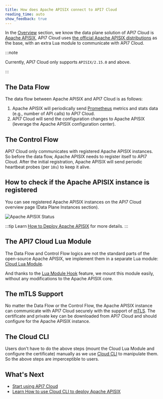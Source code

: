```yaml
---
title: How does Apache APISIX connect to API7 Cloud
reading_time: auto
show_feedback: true
---
```


In the [Overview](./api7-cloud.md) section, we know the data plane solution of API7 Cloud is [Apache APISIX](https://apisix.apache.org/),
API7 Cloud uses [the official Apache APISIX distributions](https://apisix.apache.org/downloads/) as the base, with an extra Lua module
to communicate with API7 Cloud.

:::note

Currently, API7 Cloud only supports `APISIX/2.15.0` and above.

:::

The Data Flow
-------------

The data flow between Apache APISIX and API7 Cloud is as follows:

1. Apache APISIX will periodically send [Prometheus](https://prometheus.io/) metrics and stats data (e.g., number of API calls) to API7 Cloud.
2. API7 Cloud will send the configuration changes to Apache APISIX (leverage the Apache APISIX configuration center).

The Control Flow
-----------------

API7 Cloud only communicates with registered Apache APISIX instances. So before the data
flow, Apache APISIX needs to register itself to API7 Cloud. After the initial registration,
Apache APISIX will send periodic heartbeat probes (per `10s`) to keep it alive.

How to check if the Apache APISIX instance is registered
--------------------------------------------------------

You can see registered Apache APISIX instances on the API7 Cloud overview page (Data Plane Instances section).

![Apache APISIX Status](https://static.apiseven.com/2022/12/30/apisix-status.png)

:::tip
Learn [How to Deploy Apache APISIX](../guides/product/how-to-deploy-apache-apisix.md) for more details.
:::

The API7 Cloud Lua Module
--------------------------

The Data Flow and Control Flow logics are not the standard parts of the open-source Apache APISIX,
we implement them in a separate Lua module: [Cloud Lua Module](https://github.com/api7/cloud-scripts/tree/main/assets).

And thanks to the [Lua Module Hook](https://github.com/apache/apisix/blob/master/conf/config-default.yaml#L54) feature, we mount this module easily, without any modifications to the Apache APISIX core.

The mTLS Support
----------------

No matter the Data Flow or the Control Flow, the Apache APISIX instance can communicate with API7 Cloud securely
with the support of [mTLS](https://en.wikipedia.org/wiki/Mutual_authentication). The certificate and private key
can be downloaded from API7 Cloud and should configure for the Apache APISIX instance.

The Cloud CLI
-------------

Users don't have to do the above steps (mount the Cloud Lua Module and configure
the certificate) manually as we use [Cloud CLI](https://github.com/api7/cloud-cli) to manipulate them.
So the above steps are imperceptible to users.

What's Next
------------

* [Start using API7 Cloud](../getting-started/README.md)
* [Learn How to use Cloud CLI to deploy Apache APISIX](https://github.com/api7/cloud-cli#introduction)
